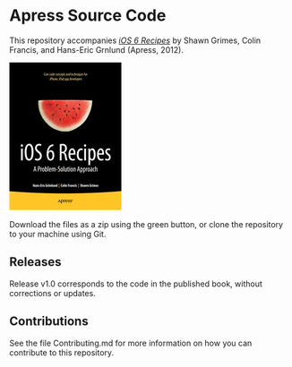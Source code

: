 # Apress Source Code

This repository accompanies [*iOS 6 Recipes*](http://www.apress.com/9781430245995) by Shawn Grimes, Colin Francis, and Hans-Eric  Grnlund (Apress, 2012).

![Cover image](9781430245995.jpg)

Download the files as a zip using the green button, or clone the repository to your machine using Git.

## Releases

Release v1.0 corresponds to the code in the published book, without corrections or updates.

## Contributions

See the file Contributing.md for more information on how you can contribute to this repository.
